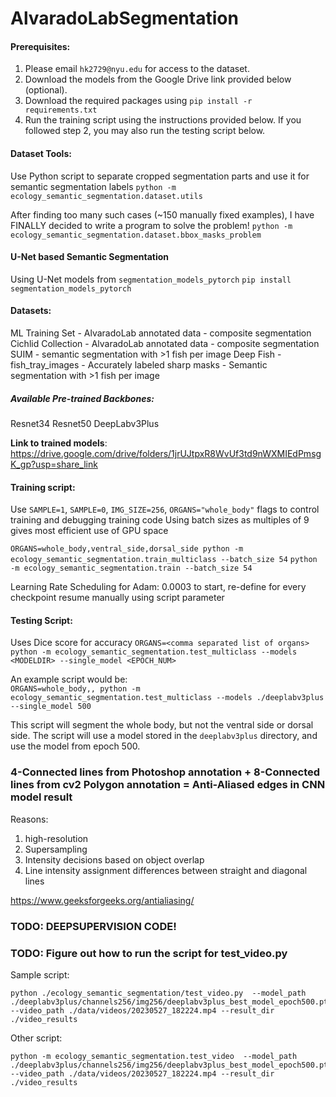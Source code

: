 # AlvaradoLabSegmentation
#### Prerequisites:
1. Please email `hk2729@nyu.edu` for access to the dataset.
2. Download the models from the Google Drive link provided below (optional).
3. Download the required packages using `pip install -r requirements.txt`
4. Run the training script using the instructions provided below. If you followed step 2, you may also run the testing script below.

#### Dataset Tools:

Use Python script to separate cropped segmentation parts and use it for semantic segmentation labels
`python -m ecology_semantic_segmentation.dataset.utils` 

After finding too many such cases (~150 manually fixed examples), I have FINALLY decided to write a program to solve the problem!
`python -m ecology_semantic_segmentation.dataset.bbox_masks_problem`

#### U-Net based Semantic Segmentation

Using U-Net models from `segmentation_models_pytorch`
`pip install segmentation_models_pytorch `

#### Datasets:
  ML Training Set - AlvaradoLab annotated data - composite segmentation
  Cichlid Collection - AlvaradoLab annotated data - composite segmentation
  SUIM - semantic segmentation with >1 fish per image
  Deep Fish - fish_tray_images - Accurately labeled sharp masks - Semantic segmentation with >1 fish per image

##### Available Pre-trained Backbones:
  Resnet34
  Resnet50
  DeepLabv3Plus

**Link to trained models**: https://drive.google.com/drive/folders/1jrUJtpxR8WvUf3td9nWXMIEdPmsgK_gp?usp=share_link

#### Training script:

Use `SAMPLE=1`, `SAMPLE=0`, `IMG_SIZE=256`, `ORGANS="whole_body"` flags to control training and debugging training code
Using batch sizes as multiples of 9 gives most efficient use of GPU space

`ORGANS=whole_body,ventral_side,dorsal_side python -m ecology_semantic_segmentation.train_multiclass --batch_size 54`
`python -m ecology_semantic_segmentation.train --batch_size 54`


Learning Rate Scheduling for Adam: 0.0003 to start, re-define for every checkpoint resume manually using script parameter 

#### Testing Script:

Uses Dice score for accuracy
`ORGANS=<comma separated list of organs> python -m ecology_semantic_segmentation.test_multiclass --models <MODELDIR> --single_model <EPOCH_NUM>`

An example script would be:  
`ORGANS=whole_body,, python -m ecology_semantic_segmentation.test_multiclass --models ./deeplabv3plus --single_model 500`

This script will segment the whole body, but not the ventral side or dorsal side. The script will use a model stored in the `deeplabv3plus` directory, and use the model from epoch 500.


### 4-Connected lines from Photoshop annotation + 8-Connected lines from cv2 Polygon annotation = Anti-Aliased edges in CNN model result 
Reasons:
1. high-resolution
2. Supersampling
3. Intensity decisions based on object overlap
4. Line intensity assignment differences between straight and diagonal lines

https://www.geeksforgeeks.org/antialiasing/

### TODO: DEEPSUPERVISION CODE!


### TODO: Figure out how to run the script for test_video.py
Sample script:
```
python ./ecology_semantic_segmentation/test_video.py  --model_path ./deeplabv3plus/channels256/img256/deeplabv3plus_best_model_epoch500.pt --video_path ./data/videos/20230527_182224.mp4 --result_dir ./video_results
```

Other script:
```
python -m ecology_semantic_segmentation.test_video  --model_path ./deeplabv3plus/channels256/img256/deeplabv3plus_best_model_epoch500.pt --video_path ./data/videos/20230527_182224.mp4 --result_dir ./video_results
```